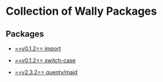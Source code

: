 # Collection of Wally Packages

## Packages

* [==v0.1.2== import](import/)

* [==v0.1.2== switch-case](switchcase/)

* [==v2.3.2== quenty/maid](https://quenty.github.io/NevermoreEngine/api/maid)
